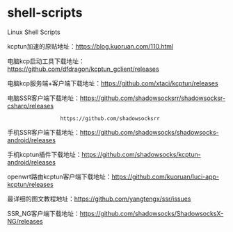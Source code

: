 # shell-scripts
Linux Shell Scripts

kcptun加速的原贴地址：https://blog.kuoruan.com/110.html

电脑kcp启动工具下载地址：https://github.com/dfdragon/kcptun_gclient/releases

电脑kcp服务端+客户端下载地址：https://github.com/xtaci/kcptun/releases

电脑SSR客户端下载地址：https://github.com/shadowsocksrr/shadowsocksr-csharp/releases

                     https://github.com/shadowsocksrr

手机SSR客户端下载地址：https://github.com/shadowsocks/shadowsocks-android/releases

手机kcptun插件下载地址：https://github.com/shadowsocks/kcptun-android/releases

openwrt路由kcptun客户端下载地址：https://github.com/kuoruan/luci-app-kcptun/releases

最详细的图文教程地址：https://github.com/yangtengx/ssr/issues

SSR_NG客户端下载地址：https://github.com/shadowsocks/ShadowsocksX-NG/releases

